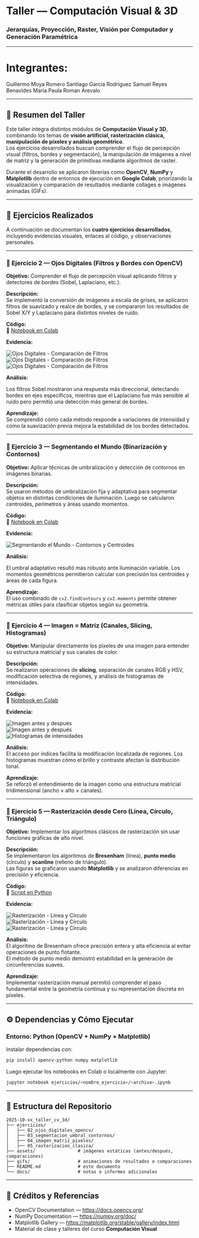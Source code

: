 # Taller — Computación Visual & 3D  
### Jerarquías, Proyección, Raster, Visión por Computador y Generación Paramétrica  

---

# Integrantes:

Guillermo Moya Romero 
Santiago Garcia Rodriguez 
Samuel Reyes Benavides
Maria Paula Roman Arevalo

---

## 🧠 Resumen del Taller  

Este taller integra distintos módulos de **Computación Visual y 3D**, combinando los temas de **visión artificial, rasterización clásica, manipulación de píxeles y análisis geométrico**.  
Los ejercicios desarrollados buscan comprender el flujo de percepción visual (filtros, bordes y segmentación), la manipulación de imágenes a nivel de matriz y la generación de primitivas mediante algoritmos de raster.  

Durante el desarrollo se aplicaron librerías como **OpenCV**, **NumPy** y **Matplotlib** dentro de entornos de ejecución en **Google Colab**, priorizando la visualización y comparación de resultados mediante collages e imágenes animadas (GIFs).  

---

## 🧩 Ejercicios Realizados  

A continuación se documentan los **cuatro ejercicios desarrollados**, incluyendo evidencias visuales, enlaces al código, y observaciones personales.

---

### 🧿 Ejercicio 2 — Ojos Digitales (Filtros y Bordes con OpenCV)

**Objetivo:** Comprender el flujo de percepción visual aplicando filtros y detectores de bordes (Sobel, Laplaciano, etc.).  

**Descripción:**  
Se implementó la conversión de imágenes a escala de grises, se aplicaron filtros de suavizado y realce de bordes, y se compararon los resultados de Sobel X/Y y Laplaciano para distintos niveles de ruido.  

**Código:**  
🔗 [Notebook en Colab](./ejercicios/02_ojos_digitales_opencv/02_ojos_digitales_opencv.ipynb)

**Evidencia:**

![Ojos Digitales - Comparación de Filtros](./gifs/02_ojos_digitales_opencv1.png)  
![Ojos Digitales - Comparación de Filtros](./gifs/02_ojos_digitales_opencv2.png)  
![Ojos Digitales - Comparación de Filtros](./gifs/02_ojos_digitales_opencv3.png)

**Análisis:**

Los filtros Sobel mostraron una respuesta más direccional, detectando bordes en ejes específicos, mientras que el Laplaciano fue más sensible al ruido pero permitió una detección más general de bordes.  

**Aprendizaje:**  
Se comprendió cómo cada método responde a variaciones de intensidad y cómo la suavización previa mejora la estabilidad de los bordes detectados.

---

### 🧩 Ejercicio 3 — Segmentando el Mundo (Binarización y Contornos)

**Objetivo:** Aplicar técnicas de umbralización y detección de contornos en imágenes binarias.  

**Descripción:**  
Se usaron métodos de umbralización fija y adaptativa para segmentar objetos en distintas condiciones de iluminación. Luego se calcularon centroides, perímetros y áreas usando momentos.  

**Código:**  
🔗 [Notebook en Colab](./ejercicios/03_segmentacion_umbral_contornos/03_segmentacion_umbral_contornos.ipynb)

**Evidencia:**

![Segmentando el Mundo - Contornos y Centroides](./gifs/03_segmentacion_umbral_contornos.gif)

**Análisis:**
 
El umbral adaptativo resultó más robusto ante iluminación variable. Los momentos geométricos permitieron calcular con precisión los centroides y áreas de cada figura.  

**Aprendizaje:**  
El uso combinado de `cv2.findContours` y `cv2.moments` permite obtener métricas útiles para clasificar objetos según su geometría.

---

### 🧮 Ejercicio 4 — Imagen = Matriz (Canales, Slicing, Histogramas)

**Objetivo:** Manipular directamente los píxeles de una imagen para entender su estructura matricial y sus canales de color.  

**Descripción:**  
Se realizaron operaciones de **slicing**, separación de canales RGB y HSV, modificación selectiva de regiones, y análisis de histogramas de intensidades.  

**Código:**  
🔗 [Notebook en Colab](./ejercicios/04_imagen_matriz_pixeles/04_imagen_matriz_pixeles.ipynb)

**Evidencia:**  

![Imagen antes y después](./assets/04_imagen_matriz_pixeles1.png)  
![Imagen antes y después](./assets/04_imagen_matriz_pixeles2.png)  
![Histogramas de intensidades](./gifs/04_imagen_matriz_pixeles.gif)  


**Análisis:**  
El acceso por índices facilita la modificación localizada de regiones. Los histogramas muestran cómo el brillo y contraste afectan la distribución tonal.  

**Aprendizaje:**  
Se reforzó el entendimiento de la imagen como una estructura matricial tridimensional (ancho × alto × canales).

---

### 🧭 Ejercicio 5 — Rasterización desde Cero (Línea, Círculo, Triángulo)

**Objetivo:** Implementar los algoritmos clásicos de rasterización sin usar funciones gráficas de alto nivel.  

**Descripción:**  
Se implementaron los algoritmos de **Bresenham** (línea), **punto medio** (círculo) y **scanline** (relleno de triángulo).  
Las figuras se graficaron usando **Matplotlib** y se analizaron diferencias en precisión y eficiencia.  

**Código:**  
🔗 [Script en Python](./ejercicios/05_rasterizacion_clasica/05_rasterizacion_clasica.ipynb)

**Evidencia:**  

![Rasterización - Línea y Círculo](./assets/05_rasterizacion_clasica1.png)  
![Rasterización - Línea y Círculo](./assets/05_rasterizacion_clasica2.png)  
![Rasterización - Línea y Círculo](./assets/05_rasterizacion_clasica3.png)  

**Análisis:**  
El algoritmo de Bresenham ofrece precisión entera y alta eficiencia al evitar operaciones de punto flotante.  
El método de punto medio demostró estabilidad en la generación de circunferencias suaves.  

**Aprendizaje:**  
Implementar rasterización manual permitió comprender el paso fundamental entre la geometría continua y su representación discreta en píxeles.

---

## ⚙️ Dependencias y Cómo Ejecutar  

### Entorno: Python (OpenCV + NumPy + Matplotlib)  
Instalar dependencias con:

```bash
pip install opencv-python numpy matplotlib
```

Luego ejecutar los notebooks en Colab o localmente con Jupyter:

```bash
jupyter notebook ejercicios/<nombre_ejercicio>/<archivo>.ipynb
```

---

## 📁 Estructura del Repositorio  

```
2025-10-xx_taller_cv_3d/
├── ejercicios/
│   ├── 02_ojos_digitales_opencv/
│   ├── 03_segmentacion_umbral_contornos/
│   ├── 04_imagen_matriz_pixeles/
│   ├── 05_rasterizacion_clasica/
├── assets/                # imágenes estáticas (antes/después, comparaciones)
├── gifs/                  # animaciones de resultados o comparaciones
├── README.md              # este documento
└── docs/                  # notas o informes adicionales
```

---

## 🙌 Créditos y Referencias  

* OpenCV Documentation — https://docs.opencv.org/  
* NumPy Documentation — https://numpy.org/doc/  
* Matplotlib Gallery — https://matplotlib.org/stable/gallery/index.html  
* Material de clase y talleres del curso **Computación Visual**  
